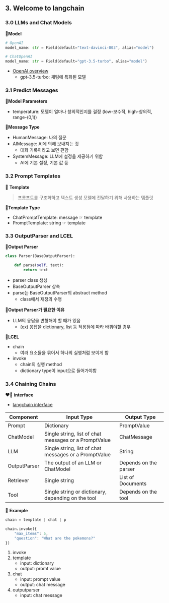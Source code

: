 ## 3. Welcome to langchain

### 3.0 LLMs and Chat Models

📍**Model**

```python
# OpenAI
model_name: str = Field(default="text-davinci-003", alias="model")

# ChatOpenAI
model_name: str = Field(default="gpt-3.5-turbo", alias="model")
```

- [OpenAI overview](https://platform.openai.com/docs/models/overview)
  - gpt-3.5-turbo: 채팅에 특화된 모델

### 3.1 Predict Messages

📍**Model Parameters**

- temperature: 모델이 얼마나 창의적인지를 결정 (low-보수적, high-창의적, range-(0,1))

📍**Message Type**

- HumanMessage: 나의 질문
- AIMessage: AI에 의해 보내지는 것
  - 대화 기록이라고 보면 편함
- SystemMessage: LLM에 설정을 제공하기 위함
  - AI에 기본 설정, 기본 값 등

### 3.2 Prompt Templates

👀 **Template**

> 프롬프트를 구조화하고 텍스트 생성 모델에 전달하기 위해 사용하는 템플릿

📍**Template Type**

- ChatPromptTemplate: message ☞ template
- PromptTemplate: string ☞ template

### 3.3 OutputParser and LCEL

📍**Output Parser**

```python
class Parser(BaseOutputParser):

    def parse(self, text):
        return text
```

- parser class 생성
- BaseOutputParser 상속
- parse는 BaseOutputParser의 abstract method
  - class에서 재정의 수행

📌**Output Parser가 필요한 이유**

- LLM의 응답을 변형해야 할 때가 있음
  - (ex) 응답을 dictionary, list 등 적용점에 따라 바꿔야할 경우

📍**LCEL**

- chain
  - 여러 요소들을 묶어서 하나의 실행처럼 보이게 함
- invoke
  - chain의 실행 method
  - dictionary type이 input으로 들어가야함

### 3.4 Chaining Chains

❤️‍🔥 **interface**

- [langchain interface](https://python.langchain.com/v0.1/docs/expression_language/interface/#input-schema)

| Component    | Input Type                                            | Output Type           |
| ------------ | ----------------------------------------------------- | --------------------- |
| Prompt       | Dictionary                                            | PromptValue           |
| ChatModel    | Single string, list of chat messages or a PromptValue | ChatMessage           |
| LLM          | Single string, list of chat messages or a PromptValue | String                |
| OutputParser | The output of an LLM or ChatModel                     | Depends on the parser |
| Retriever    | Single string                                         | List of Documents     |
| Tool         | Single string or dictionary, depending on the tool    | Depends on the tool   |

🌈 **Example**

```python
chain = template | chat | p

chain.invoke({
    "max_items": 5,
    "question": "What are the pokemons?"
})
```

1. invoke
2. template
   - input: dictionary
   - output: promt value
3. chat
   - input: prompt value
   - output: chat message
4. outputparser
   - input: chat message
